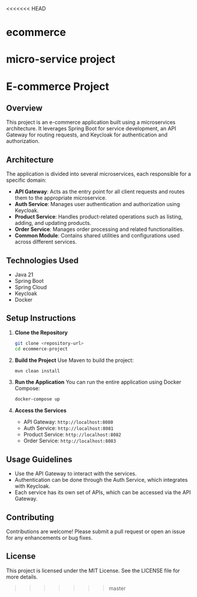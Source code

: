 <<<<<<< HEAD
# ecommerce
micro-service project 
=======
# E-commerce Project

## Overview
This project is an e-commerce application built using a microservices architecture. It leverages Spring Boot for service development, an API Gateway for routing requests, and Keycloak for authentication and authorization.

## Architecture
The application is divided into several microservices, each responsible for a specific domain:

- **API Gateway**: Acts as the entry point for all client requests and routes them to the appropriate microservice.
- **Auth Service**: Manages user authentication and authorization using Keycloak.
- **Product Service**: Handles product-related operations such as listing, adding, and updating products.
- **Order Service**: Manages order processing and related functionalities.
- **Common Module**: Contains shared utilities and configurations used across different services.

## Technologies Used
- Java 21
- Spring Boot
- Spring Cloud
- Keycloak
- Docker

## Setup Instructions
1. **Clone the Repository**
   ```bash
   git clone <repository-url>
   cd ecommerce-project
   ```

2. **Build the Project**
   Use Maven to build the project:
   ```bash
   mvn clean install
   ```

3. **Run the Application**
   You can run the entire application using Docker Compose:
   ```bash
   docker-compose up
   ```

4. **Access the Services**
   - API Gateway: `http://localhost:8080`
   - Auth Service: `http://localhost:8081`
   - Product Service: `http://localhost:8082`
   - Order Service: `http://localhost:8083`

## Usage Guidelines
- Use the API Gateway to interact with the services.
- Authentication can be done through the Auth Service, which integrates with Keycloak.
- Each service has its own set of APIs, which can be accessed via the API Gateway.

## Contributing
Contributions are welcome! Please submit a pull request or open an issue for any enhancements or bug fixes.

## License
This project is licensed under the MIT License. See the LICENSE file for more details.
>>>>>>> master
